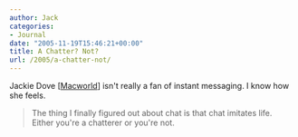 ```yaml
---
author: Jack
categories:
- Journal
date: "2005-11-19T15:46:21+00:00"
title: A Chatter? Not?
url: /2005/a-chatter-not/
---
```


Jackie Dove [[Macworld][1]] isn't really a fan of instant messaging. I know how she feels.

> 
> 
> The thing I finally figured out about chat is that chat imitates life. Either you're a chatterer or you're not.
> 
>

 [1]: http://www.macworld.com/weblogs/editors/2005/11/ichat/index.php